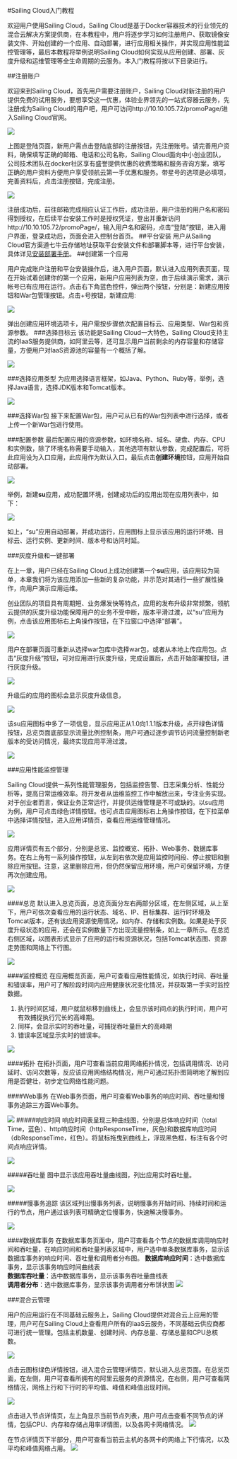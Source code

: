 
#Sailing Cloud入门教程
 

欢迎用户使用Sailing Cloud，Sailing Cloud是基于Docker容器技术的行业领先的混合云解决方案提供商，在本教程中，用户将逐步学习如何注册用户、获取镜像安装文件、开始创建的一个应用、自动部署，进行应用相关操作，并实现应用性能监控管理等，最后本教程将举例说明Sailing Cloud如何实现从应用创建、部署、灰度升级和运维管理等全生命周期的云服务。本入门教程将按以下目录进行。


##注册账户

欢迎来到Sailing Cloud，首先用户需要注册账户，Sailing Cloud对新注册的用户提供免费的试用服务，要想享受这一优惠，体验业界领先的一站式容器云服务，先注册成为Sailing Cloud的用户吧，用户可访问http://10.10.105.72/promoPage/进入Sailing Cloud官网。

![](1.png)


上图是登陆页面，新用户需点击登陆底部的注册按钮，先注册账号。请完善用户资料，确保填写正确的邮箱、电话和公司名称，Sailing Cloud面向中小创业团队，公司技术团队在docker社区享有盛誉提供优惠的收费策略和服务咨询方案，填写正确的用户资料方便用户享受领航云第一手优惠和服务。带星号的选项是必填项，完善资料后，点击注册按钮，完成注册。

![](2.png)

注册成功后，前往邮箱完成相应认证工作后，成功注册，用户注册的用户名和密码得到授权，在后续平台安装工作时是授权凭证，登出并重新访问http://10.10.105.72/promoPage/，输入用户名和密码，点击“登陆”按钮，进入用户界面，登录成功后，页面会进入控制台首页。
##平台安装
用户从Sailing Cloud官方渠道七牛云存储地址获取平台安装文件和部署脚本等，进行平台安装，具体详见[安装部署手册](http://example.com)。
##创建第一个应用

用户完成账户注册和平台安装操作后，进入用户页面，默认进入应用列表页面，现在开始试着创建你的第一个应用，新用户应用列表为空，由于后续演示需求，演示帐号已有应用在运行。点击右下角蓝色控件，弹出两个按钮，分别是：新建应用按钮和War包管理按钮。点击+号按钮，新建应用:

![](50.png)

弹出创建应用环境选项卡，用户需按步骤依次配置目标云、应用类型、War包和资源参数。
###选择目标云
该功能是Sailing Cloud一大特色，Sailing Cloud支持主流的IaaS服务提供商，如阿里云等，还可显示用户当前剩余的内存容量和存储容量，方便用户对IaaS资源池的容量有一个概括了解。

![](3.png)

###选择应用类型
为应用选择语言框架，如Java、Python、Ruby等，举例，选择Java语言，选择JDK版本和Tomcat版本。

![](4.png)

###选择War包
接下来配置War包，用户可从已有的War包列表中进行选择，或者上传一个新War包进行使用。



###配置参数
最后配置应用的资源参数，如环境名称、域名、硬盘、内存、CPU和实例数，除了环境名称需要手动输入，其他选项有默认参数，完成配置后，可将此应用设为入口应用，此应用作为默认入口。最后点击**创建环境**按钮，应用开始自动部署。

![](7.png)

举例，新建**su**应用，成功配置环境，创建成功后的应用出现在应用列表中，如下：

![](8.png)


如上，“su”应用自动部署，并成功运行，应用图标上显示该应用的运行环境、目标云、运行实例、更新时间、版本号和访问时延。


###灰度升级和一键部署

在上一章，用户已经在Sailing Cloud上成功创建第一个**su**应用，该应用较为简单，本章我们将为该应用添加一些新的复杂功能，并示范对其进行一些扩展性操作，向用户演示应用运维。

创业团队的项目具有周期短、业务爆发快等特点，应用的发布升级非常频繁，领航云提供的灰度升级功能保障用户的业务不受中断，版本平滑过渡，以“su”应用为例，点击该应用图标右上角操作按钮，在下拉窗口中选择“部署”。

![](9.png)


用户在部署页面可重新从选择war包库中选择war包，或者从本地上传应用包。点击“灰度升级”按钮，可对应用进行灰度升级，完成设置后，点击开始部署按钮，进行灰度升级。

![](10.png)


升级后的应用的图标会显示灰度升级信息，

![](12.png)

 
该su应用图标中多了一项信息，显示应用正从1.0向1.1.1版本升级，点开绿色详情按钮，总览页面底部显示流量比例控制条，用户可通过逐步调节访问流量控制新老版本的受访问情况，最终实现应用平滑过渡。

![](13.png)


###应用性能监控管理

Sailing Cloud提供一系列性能管理服务，包括监控告警、日志采集分析、性能分析等，提高日常运维效率。将开发者从运维监控工作中解放出来，专注业务实现。对于创业者而言，保证业务正常运行，并提供运维管理是不可或缺的。以su应用为例，用户可点击绿色详情按钮。也可点击应用图标右上角操作按钮，在下拉菜单中选择详情按钮，进入应用详情页，查看应用运维管理情况。

![](16.png)


应用详情页有五个部分，分别是总览、监控概览、拓扑、Web事务、数据库事务。在右上角有一系列操作按钮，从左到右依次是应用监控时间段、停止按钮和删除应用按钮。注意，这里删除应用，但仍然保留应用环境，用户可保留环境，方便再次创建应用。

![](15.png)

####总览
 默认进入总览页面，总览页面分左右两部分区域，在左侧区域，从上至下，用户可依次查看应用的运行状态、域名、IP、目标集群、运行时环境及Tomcat版本，还有该应用资源使用情况，如内存、存储和实例数。如果是处于灰度升级状态的应用，还会在实例数量下方出现流量控制条，如上一章所示。在总览右侧区域，以图表形式显示了应用的运行和资源状况，包括Tomcat状态图、资源走势图和网络上下行图。

![](17.png)



####监控概览
在应用概览页面，用户可查看应用性能情况，如执行时间、吞吐量和错误率，用户可了解阶段时间内应用健康状况变化情况，并获取第一手实时监控数据。
 

1.  执行时间区域，用户就鼠标移到曲线上，会显示该时间点的执行时间，用户可有效捕捉执行冗长的高峰期。
2.  同样，会显示实时的吞吐量，可捕捉吞吐量巨大的高峰期
3.  错误率区域显示实时的错误率。


![](18.png)

####拓扑
在拓扑页面，用户可查看当前应用网络拓扑情况，包括调用情况、访问延时、访问次数等，反应该应用网络结构情况，用户可通过拓扑图简明地了解到应用是否健壮，初步定位网络性能问题。



####Web事务
在Web事务页面，用户可查看Web事务的响应时间、吞吐量和慢事务追踪三方面Web事务。

![](20.png)
#####响应时间
响应时间表呈现三种曲线图，分别是总体响应时间（total Time，蓝色）、http响应时间（httpResponseTime，灰色)和数据库响应时间（dbResponseTime，红色）。将鼠标拖曳到曲线上，浮现黑色框，标注有各个时间点响应详情。

![](21.png)


#####吞吐量
图中显示该应用吞吐量曲线图，列出应用实时吞吐量。

![](22.png)


#####慢事务追踪
该区域列出慢事务列表，说明慢事务开始时间、持续时间和运行的节点，用户通过该列表可精确定位慢事务，快速解决慢事务。

![](23.png)


####数据库事务
在数据库事务页面中，用户可查看各个节点的数据库调用响应时间和吞吐量，在响应时间和吞吐量列表区域中，用户选中单条数据库事务，显示该数据库事务的响应时间、吞吐量和调用者分布图。
**数据库响应时间**：选中数据库事务，显示该事务响应时间曲线表	
**数据库吞吐量**：选中数据库事务，显示该事务吞吐量曲线表	
**调用者分布**：选中数据库事务，显示该事务调用者分布饼状图
![](24.png)




###混合云管理

用户的应用运行在不同基础云服务上，Sailing Cloud提供对混合云上应用的管理，用户可在Sailing Cloud上查看用户所有的IaaS云服务，不同基础云供应商都可进行统一管理。包括主机数量、创建时间、内存总量、存储总量和CPU总核数。

![](25.png)

点击云图标绿色详情按钮，进入混合云管理详情页，默认进入总览页面。在总览页面，在左侧，用户可查看所拥有的阿里云服务的资源情况，在右侧，用户可查看网络情况，网络上行和下行时的平均值、峰值和峰值出现时间。

![](26.png)

点击进入节点详情页，左上角显示当前节点列表，用户可点击查看不同节点的详情，包括CPU、内存和存储占用率详情图，以及各网卡网络情况。
![](27.png)

在节点详情页下半部分，用户可查看当前云主机的各网卡的网络上下行情况，以及平均和峰值网络占用。
![](28.png)













